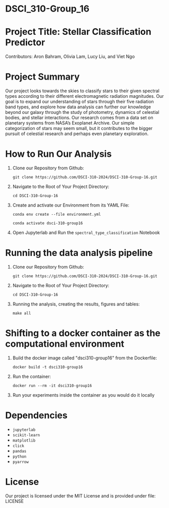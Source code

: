 # DSCI_310-Group_16

# Project Title: Stellar Classification Predictor

Contributors: Aron Bahram, Olivia Lam, Lucy Liu, and Viet Ngo

# Project Summary 

Our project looks towards the skies to classify stars to their given spectral types according to their different electromagnetic radiation magnitudes. Our goal is to expand our understanding of stars through their five radiation band types, and explore how data analysis can further our knowledge beyond our galaxy through the study of photometry, dynamics of celestial bodies, and stellar interactions. Our research comes from a data set on planetary systems from NASA’s Exoplanet Archive. Our simple categorization of stars may seem small, but it contributes to the bigger pursuit of celestial research and perhaps even planetary exploration.

# How to Run Our Analysis

1. Clone our Repository from Github:
   
   `git clone https://github.com/DSCI-310-2024/DSCI-310-Group-16.git`

2. Navigate to the Root of Your Project Directory:
   
   `cd DSCI-310-Group-16`
   
3. Create and activate our Environment from its YAML File:
   
   `conda env create --file environment.yml`
   
   `conda activate dsci-310-group16`
   
5. Open Jupyterlab and Run the `spectral_type_classification` Notebook

# Running the data analysis pipeline

1. Clone our Repository from Github:
   
   `git clone https://github.com/DSCI-310-2024/DSCI-310-Group-16.git`

2. Navigate to the Root of Your Project Directory:
   
   `cd DSCI-310-Group-16`

3. Running the analysis, creating the results, figures and tables:

   `make all`

# Shifting to a docker container as the computational environment

1. Build the docker image called "dsci310-group16" from the Dockerfile:

   `docker build -t dsci310-group16`

2. Run the container:

   `docker run --rm -it dsci310-group16`

3. Run your experiments inside the container as you would do it locally

# Dependencies

  - `jupyterlab`
  - `scikit-learn`
  - `matplotlib`
  - `click`
  - `pandas`
  - `python`
  - `pyarrow`


# License

Our project is licensed under the MIT License and is provided under file: LICENSE


